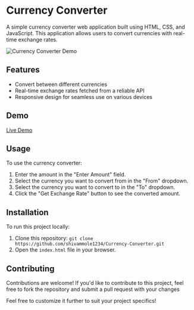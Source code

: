 

# Currency Converter

A simple currency converter web application built using HTML, CSS, and JavaScript. This application allows users to convert currencies with real-time exchange rates.

![Currency Converter Demo](https://currencyconverterbyshivam.netlify.app)


## Features

- Convert between different currencies
- Real-time exchange rates fetched from a reliable API
- Responsive design for seamless use on various devices

## Demo
[Live Demo](https://currencyconverterbyshivam.netlify.app) 

## Usage

To use the currency converter:

1. Enter the amount in the "Enter Amount" field.
2. Select the currency you want to convert from in the "From" dropdown.
3. Select the currency you want to convert to in the "To" dropdown.
4. Click the "Get Exchange Rate" button to see the converted amount.

## Installation

To run this project locally:

1. Clone this repository: `git clone https://github.com/shivammole1234/Currency-Converter.git`
2. Open the `index.html` file in your browser.

## Contributing

Contributions are welcome! If you'd like to contribute to this project, feel free to fork the repository and submit a pull request with your changes

Feel free to customize it further to suit your project specifics!
